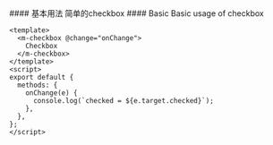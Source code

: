 <cn>
#### 基本用法
简单的checkbox
</cn>

<us>
#### Basic
Basic usage of checkbox
</us>

```vue
<template>
  <m-checkbox @change="onChange">
    Checkbox
  </m-checkbox>
</template>
<script>
export default {
  methods: {
    onChange(e) {
      console.log(`checked = ${e.target.checked}`);
    },
  },
};
</script>
```
